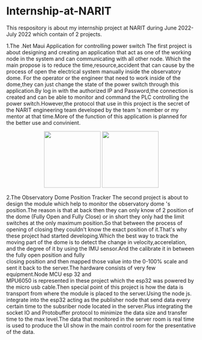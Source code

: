 # Internship-at-NARIT
This respository is about my internship project at NARIT during June 2022- July 2022 which contain of 2 projects.

1.The .Net Maui Application for controlling power switch
  The first project is about designing and creating an application that act as one of the working node in the system and can communicating with all other node.
  Which the main propose is to reduce the time,resource,accident that can cause by the process of open the electrical system manually inside the observatory dome.
  For the operator or the engineer that need to work inside of the dome,they can just change the state of the power switch through this application.By log in with 
  the authorized IP and Password,the connection is created and can be able to monitor and command the PLC controlling the power switch.However,the protocol that use 
  in this project is the secret of the NARIT engineering team developed by the team 's member or my mentor at that time.More of the function of this application is     planned for the better use and convinient.

  <p align="center">
    <img src="https://github.com/SPACEWALKER31552/Internship-at-NARIT/assets/109845426/0f957a6d-3093-4b21-9f2e-3a61c681192c" width="150" >
    <img src="https://github.com/SPACEWALKER31552/Internship-at-NARIT/assets/109845426/89bec6f0-4694-4b9d-8e3a-4ea83f3951fa" width="150" >
  </p>
  <p align="center">
    
  </p>

2.The Observatory Dome Position Tracker
  The second project is about to design the module which help to monitor the observatory dome 's position.The reason is that at back then they can only know of 2 
  position of the dome (Fully Open and Fully Close) or in short they only had the limit switches at the only maximum position.So that between the process of opening 
  of closing they couldn't know the exact position of it.That's why these project had started developing.Which the best way to track the moving part of the dome is     to detect the change in velocity,accerelation, and the degree of it by using the IMU sensor.And the calibrate it in between the fully open position and fully  
  closing position and then mapped those value into the 0-100% scale and sent it back to the server.The hardware consists of very few equipment.Node MCU esp 32 and  
  MPU6050 is represented in these project which the esp32 was powered by the micro usb cable.Then special point of this project is how the data is transport from 
  where the module is placed to the server.Using the node js. integrate into the esp32 acting as the publisher node that send data every certain time to the 
  subsriber node located in the server.Plus integrating the socket IO and Protobuffer protocol to minimize the data size and transfer time to the max level.The data 
  that monitored in the server room is real time  is used to produce the UI show in the main control room for the presentative of the data.
